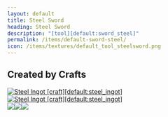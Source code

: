 ```yaml
---
layout: default
title: Steel Sword
heading: Steel Sword
description: "[tool][default:sword_steel]"
permalink: /items/default-sword-steel/
icon: /items/textures/default_tool_steelsword.png
---
```



## Created by Crafts

<div class="craft">
    <div>
        <span><a href="{{site.baseurl}}/items/default-steel-ingot/"><img src="{{site.baseurl}}/assets/img/items/textures/default_steel_ingot.png" data-toggle="tooltip" title="Steel Ingot [craft][default:steel_ingot]"></a></span>
        <span></span>
        <span></span>
    </div>
    <div>
        <span><a href="{{site.baseurl}}/items/default-steel-ingot/"><img src="{{site.baseurl}}/assets/img/items/textures/default_steel_ingot.png" data-toggle="tooltip" title="Steel Ingot [craft][default:steel_ingot]"></a></span>
        <span></span>
        <span></span>
    </div>
    <div>
        <span><a href="{{site.baseurl}}/items/group-stick/"><span class="item-group" data-toggle="tooltip" title="Group: Stick [group][stick]"><img src="{{site.baseurl}}/assets/img/items/textures/default_stick.png"><img src="{{site.baseurl}}/assets/img/transparent.png"><img src="{{site.baseurl}}/assets/img/transparent.png"></span></a></span>
        <span></span>
        <span></span>
    </div>
</div>
